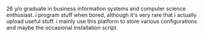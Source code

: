 26 y/o graduate in business information systems and computer science enthusiast.
i program stuff when bored, although it's very rare that i actually upload
useful stuff. i mainly use this platform to store various configurations and 
maybe the occasional installation script.
